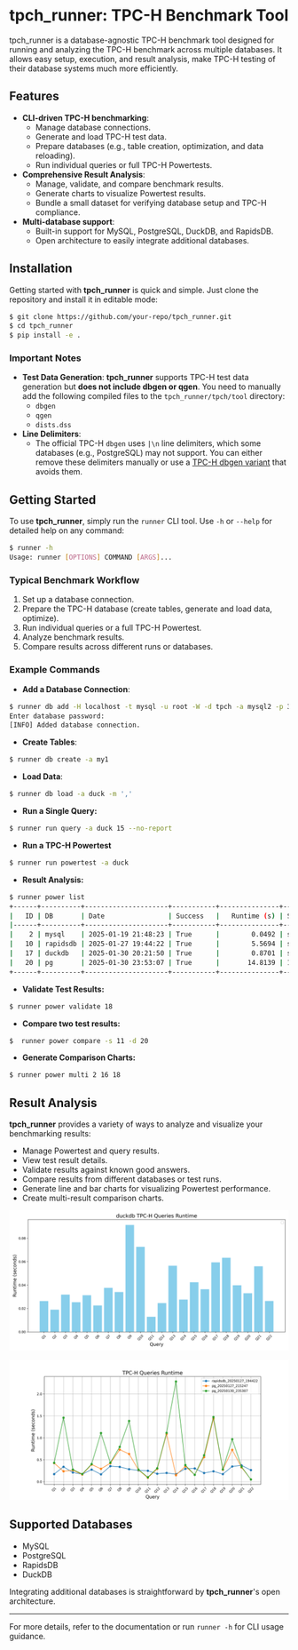 # tpch\_runner: TPC-H Benchmark Tool

tpch\_runner is a database-agnostic TPC-H benchmark tool designed for running and analyzing the TPC-H benchmark across multiple databases. It allows easy setup, execution, and result analysis, make TPC-H testing of their database systems much more efficiently.

## Features

- **CLI-driven TPC-H benchmarking**:
  - Manage database connections.
  - Generate and load TPC-H test data.
  - Prepare databases (e.g., table creation, optimization, and data reloading).
  - Run individual queries or full TPC-H Powertests.
- **Comprehensive Result Analysis**:
  - Manage, validate, and compare benchmark results.
  - Generate charts to visualize Powertest results.
  - Bundle a small dataset for verifying database setup and TPC-H compliance.
- **Multi-database support**:
  - Built-in support for MySQL, PostgreSQL, DuckDB, and RapidsDB.
  - Open architecture to easily integrate additional databases.

## Installation

Getting started with **tpch_runner** is quick and simple. Just clone the repository and install it in editable mode:

```sh
$ git clone https://github.com/your-repo/tpch_runner.git
$ cd tpch_runner
$ pip install -e .
```

### Important Notes

- **Test Data Generation**: **tpch_runner** supports TPC-H test data generation but **does not include dbgen or qgen**. You need to manually add the following compiled files to the `tpch_runner/tpch/tool` directory:
  - `dbgen`
  - `qgen`
  - `dists.dss`
- **Line Delimiters**:
  - The official TPC-H `dbgen` uses `|\n` line delimiters, which some databases (e.g., PostgreSQL) may not support. You can either remove these delimiters manually or use a [TPC-H dbgen variant](https://github.com/gregrahn/tpch-kit) that avoids them.

## Getting Started

To use **tpch_runner**, simply run the `runner` CLI tool. Use `-h` or `--help` for detailed help on any command:

```sh
$ runner -h
Usage: runner [OPTIONS] COMMAND [ARGS]...
```

### Typical Benchmark Workflow

1. Set up a database connection.
2. Prepare the TPC-H database (create tables, generate and load data, optimize).
3. Run individual queries or a full TPC-H Powertest.
4. Analyze benchmark results.
5. Compare results across different runs or databases.

### Example Commands

- **Add a Database Connection**:

```sh
$ runner db add -H localhost -t mysql -u root -W -d tpch -a mysql2 -p 3306
Enter database password:
[INFO] Added database connection.
```
- **Create Tables**:
```sh
$ runner db create -a my1
```
- **Load Data**:
```sh
$ runner db load -a duck -m ','
```
- **Run a Single Query:**
```sh
$ runner run query -a duck 15 --no-report
```
- **Run a TPC-H Powertest**
```sh
$ runner run powertest -a duck
```
- **Result Analysis:**
```sh
$ runner power list
+------+----------+---------------------+-----------+---------------+---------+
|   ID | DB       | Date                | Success   |   Runtime (s) | Scale   |
|------+----------+---------------------+-----------+---------------+---------|
|    2 | mysql    | 2025-01-19 21:48:23 | True      |        0.0492 | small   |
|   10 | rapidsdb | 2025-01-27 19:44:22 | True      |        5.5694 | small   |
|   17 | duckdb   | 2025-01-30 20:21:50 | True      |        0.8701 | small   |
|   20 | pg       | 2025-01-30 23:53:07 | True      |       14.8139 | 1       |
+------+----------+---------------------+-----------+---------------+---------+
```
- **Validate Test Results:**
```sh
$ runner power validate 18
```
- **Compare two test results:**
```sh
$  runner power compare -s 11 -d 20
```
- **Generate Comparison Charts:**
```sh
$ runner power multi 2 16 18
```

## Result Analysis

**tpch_runner** provides a variety of ways to analyze and visualize your benchmarking results:

- Manage Powertest and query results.
- View test result details.
- Validate results against known good answers.
- Compare results from different databases or test runs.
- Generate line and bar charts for visualizing Powertest performance.
- Create multi-result comparison charts.

![barchart-Powertest](./docs/imgs/duckdb_20250130_202150.png)

![linechart-multi-comparison](./docs/imgs/line-rapidsdb-pg-pg-multi.png)

## Supported Databases

- MySQL
- PostgreSQL
- RapidsDB
- DuckDB

Integrating additional databases is straightforward by **tpch_runner**'s open architecture.

---

For more details, refer to the documentation or run `runner -h` for CLI usage guidance.
